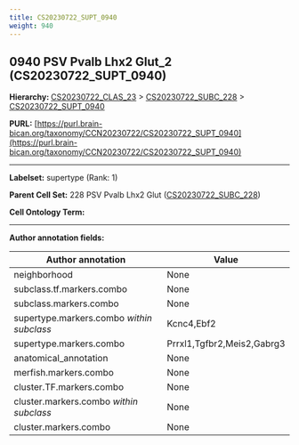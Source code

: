 ```yaml
---
title: CS20230722_SUPT_0940
weight: 940
---
```

## 0940 PSV Pvalb Lhx2 Glut_2 (CS20230722_SUPT_0940)
<b>Hierarchy: </b>
[CS20230722_CLAS_23](../CS20230722_CLAS_23) >
[CS20230722_SUBC_228](../CS20230722_SUBC_228) >
[CS20230722_SUPT_0940](../CS20230722_SUPT_0940)

**PURL:** [https://purl.brain-bican.org/taxonomy/CCN20230722/CS20230722_SUPT_0940](https://purl.brain-bican.org/taxonomy/CCN20230722/CS20230722_SUPT_0940)

---


**Labelset:** supertype (Rank: 1)

**Parent Cell Set:** 228 PSV Pvalb Lhx2 Glut ([CS20230722_SUBC_228](../CS20230722_SUBC_228))



**Cell Ontology Term:** 

[MARKER GENES.]: #


---

[TRANSFERRED ANNOTATIONS.]: #


[AUTHOR ANNOTATION FIELDS.]: #


**Author annotation fields:**

| Author annotation | Value |
|-------------------|-------|
|neighborhood|None|
|subclass.tf.markers.combo|None|
|subclass.markers.combo|None|
|supertype.markers.combo _within subclass_|Kcnc4,Ebf2|
|supertype.markers.combo|Prrxl1,Tgfbr2,Meis2,Gabrg3|
|anatomical_annotation|None|
|merfish.markers.combo|None|
|cluster.TF.markers.combo|None|
|cluster.markers.combo _within subclass_|None|
|cluster.markers.combo|None|
